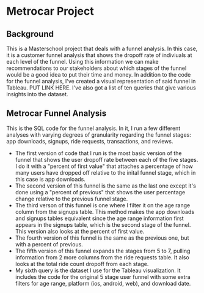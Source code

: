 # Metrocar Project

## Background

This is a Masterschool project that deals with a funnel analysis. In this case, it is a customer funnel analysis that shows the dropoff rate of indiviuals at each level of the funnel. Using this information we can make recommendations to our stakeholders about which stages of the funnel would be a good idea to put their time and money. In addition to the code for the funnel analysis, I've created a visual representation of said funnel in Tableau. PUT LINK HERE. I've also got a list of ten queries that give various insights into the dataset.

## Metrocar Funnel Analysis

This is the SQL code for the funnel analysis. In it, I run a few different analyses with varying degrees of granularity regarding the funnel stages: app downloads, signups, ride requests, transactions, and reviews.
* The first version of code that I run is the most basic version of the funnel that shows the user dropoff rate between each of the five stages. I do it with a "percent of first value" that attaches a percentage of how many users have dropped off relative to the inital funnel stage, which in this case is app downloads.
* The second version of this funnel is the same as the last one except it's done using a "percent of previous" that shows the user percentage change relative to the previous funnel stage.
* The third verson of this funnel is one where I filter it on the age range column from the signups table. This method makes the app downloads and signups tables equivalent since the age range information first appears in the signups table, which is the second stage of the funnel. This version also looks at the percent of first value.
* The fourth version of this funnel is the same as the previous one, but with a percent of previous.
* The fifth version of this funnel expands the stages from 5 to 7, pulling information from 2 more columns from the ride requests table. It also looks at the total ride count dropoff from each stage.
* My sixth query is the dataset I use for the Tableau visualization. It includes the code for the original 5 stage user funnel with some extra filters for age range, platform (ios, android, web), and download date.
